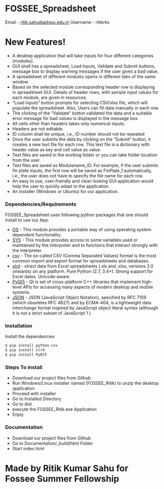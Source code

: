 # FOSSEE_Spreadsheet
Email - ritik.sahu@adypu.edu.in
Username - ritikrks

# New Features!

  - A desktop application that will take inputs for four different categories (modules).
  - GUI shall has a spreadsheet, Load Inputs, Validate and Submit buttons, message box to display warning messages if the user gives a bad value.
  - A spreadsheet of different modules opens in different tabs of the same window.
  - Based on the selected module corresponding header row is displaying in spreadsheet GUI. Details of header rows, with sample input values for each module, are given in resources.
  - “Load Inputs” button prompts for selecting CSV/xlxs file, which will populate the spreadsheet. Also, Users can fill data manually in each row.
  - The clicking of the “Validate” button validated the data and a suitable error message for bad values is displayed in the message box.
  - All cells other than headers takes only numerical inputs.
  - Headers are not editable.
  - ID column shall be unique, i.e., ID number should not be repeated
  - Once the user submits the data by clicking on the “Submit” button, it creates a new text file for each row. This text file is a dictionary with header value as key and cell value as value.
  - Text files are saved in the working folder or you can take folder location from the user.
  - Text files are saved as Modulename_ID. For example, if the user submits fin plate inputs, the first row will be saved as FinPlate_1 automatically, i.e., the user does not have to specify the file name for each row.
  - An easy to use, user-friendly and clean looking GUI application would help the user to quickly adapt to the application.
  - An installer (Windows or Ubuntu) for our application.

### Dependencies/Requirements

FOSSEE_Spreadsheet uses following python packages that one should install to use our App.

* [OS](https://docs.python.org/2/library/os.html?highlight=os#module-os) - This module provides a portable way of using operating system dependent functionality.
* [SYS](https://docs.python.org/2/library/sys.html?highlight=sys#module-sys) - This module provides access to some variables used or maintained by the interpreter and to functions that interact strongly with the interpreter.
* [csv](https://docs.python.org/2/library/csv.html?highlight=csv#module-csv) - The so-called CSV (Comma Separated Values) format is the most common import and export format for spreadsheets and databases.
* [xlrd](https://pypi.org/project/xlrd/) - xtract data from Excel spreadsheets (.xls and .xlsx, versions 2.0 onwards) on any platform. Pure Python (2.7, 3.4+). Strong support for Excel dates. Unicode-aware.
* [PyQt5](https://pypi.org/project/PyQt5/) - Qt is set of cross-platform C++ libraries that implement high-level APIs for accessing many aspects of modern desktop and mobile systems.
* [JSON](https://docs.python.org/2/library/json.html?highlight=json#module-json) - JSON (JavaScript Object Notation), specified by RFC 7159 (which obsoletes RFC 4627) and by ECMA-404, is a lightweight data interchange format inspired by JavaScript object literal syntax (although it is not a strict subset of JavaScript 1 ).

### Installation

Install the dependencies

```sh
$ pip install python-csv
$ pip install xlrd
$ pip install PyQt5
```
### Steps To install 
- Download our project files from Github
- Run Windows/Linux installer named (FOSSEE_Ritik) to unzip the desktop application
- Proceed with installer
- Go to Installed Directory
- Go to dist
- execute the FOSSEE_Ritik.exe Application
- Enjoy
### Documentation
- Download our project files from Github
- Go to Documentation/_build/html Folder
- Start index.html
# Made by Ritik Kumar Sahu for Fossee Summer Fellowship

